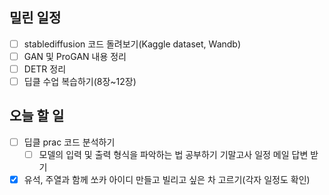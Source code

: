 ## 밀린 일정
- [ ] stablediffusion 코드 돌려보기(Kaggle dataset, Wandb)
- [ ] GAN 및 ProGAN 내용 정리
- [ ] DETR 정리
- [ ] 딥클 수업 복습하기(8장~12장)

## 오늘 할 일
- [ ] 딥클 prac 코드 분석하기
	- [ ] 모델의 입력 및 출력 형식을 파악하는 법 공부하기
 기말고사 일정 메일 답변 받기
- [x] 유석, 주열과 함께 쏘카 아이디 만들고 빌리고 싶은 차 고르기(각자 일정도 확인)